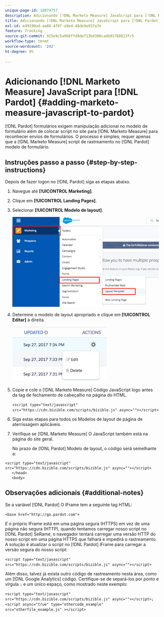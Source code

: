 ```yaml
---
unique-page-id: 18874757
description: Adicionando [!DNL Marketo Measure] JavaScript para [!DNL Pardot] - [!DNL Marketo Measure]
title: Adicionando [!DNL Marketo Measure] JavaScript para [!DNL Pardot]
exl-id: e49190ad-aa86-4f8f-a9ed-48de9e937a7e
feature: Tracking
source-git-commit: 915e9c5a968ffd9de713b4308cadb91768613fc5
workflow-type: tm+mt
source-wordcount: '242'
ht-degree: 0%

---
```


# Adicionando [!DNL Marketo Measure] JavaScript para [!DNL Pardot] {#adding-marketo-measure-javascript-to-pardot}

[!DNL Pardot] formulários exigem manipulação adicional no modelo de formulário além de colocar script no site para [!DNL Marketo Measure] para reconhecer envios de formulários. O processo é simples; requer apenas que a [!DNL Marketo Measure] script de rastreamento no [!DNL Pardot] modelo de formulário.

## Instruções passo a passo {#step-by-step-instructions}

Depois de fazer logon no [!DNL Pardot] siga as etapas abaixo.

1. Navegue até **[!UICONTROL Marketing]**.

1. Clique em **[!UICONTROL Landing Pages]**.

1. Selecionar **[!UICONTROL Modelo de layout]**.

   ![](assets/1-3.png)

1. Determine o modelo de layout apropriado e clique em **[!UICONTROL Editar]** à direita.

   ![](assets/2-1.png)

1. Copie e cole o [!DNL Marketo Measure] Código JavaScript logo antes da tag de fechamento de cabeçalho na página do HTML.

   `<script type="text/javascript" src="https://cdn.bizible.com/scripts/bizible.js" async=""></script>`

1. Siga estas etapas para todos os Modelos de layout de página de aterrissagem aplicáveis.

1. Verifique se [!DNL Marketo Measure] O JavaScript também está na página do site geral.

   No prazo de [!DNL Pardot] Modelo de layout, o código será semelhante a:

```text
<script type="text/javascript" src="https://cdn.bizible.com/scripts/bizible.js" async=""></script>
   </head>
   <body>
```

## Observações adicionais {#additional-notes}

Se a variável [!DNL Pardot] O IFrame tem a seguinte tag HTML:

`<base href="http://go.pardot.com">`

_E_ o próprio IFrame está em uma página segura (HTTPS) em vez de uma página não segura (HTTP), quando tentamos carregar nosso script no [!DNL Pardot] SeRame, o navegador tentará carregar uma versão HTTP do nosso script em uma página HTTPS que falhará e impedirá o rastreamento. A solução é atualizar o script no [!DNL Pardot] IFrame para carregar a versão segura do nosso script:

`<script type="text/javascript" src="https://cdn.bizible.com/scripts/bizible.js" async=""></script>`

Além disso, talvez já exista outro código de rastreamento nesta área, como um [!DNL Google Analytics] código. Certifique-se de separá-los por ponto e vírgula `;` e um único espaço, como mostrado neste exemplo:

`<script type="text/javascript" src="https://cdn.bizible.com/scripts/bizible.js" async=""></script>; <script async="true" type="othercode_example" src="otherfile_example.js" ></script>`
